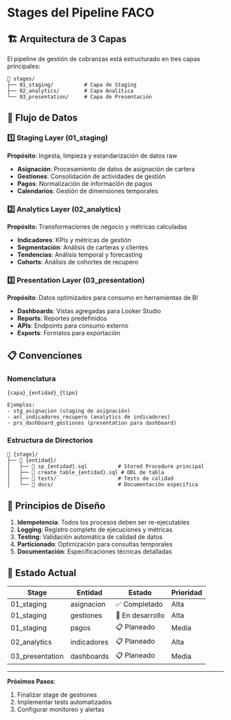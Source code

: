 # Stages del Pipeline FACO

## 🏗️ Arquitectura de 3 Capas

El pipeline de gestión de cobranzas está estructurado en tres capas principales:

```
📁 stages/
├── 01_staging/          # Capa de Staging
├── 02_analytics/        # Capa Analítica  
└── 03_presentation/     # Capa de Presentación
```

## 🔄 Flujo de Datos

### 1️⃣ Staging Layer (01_staging)
**Propósito**: Ingesta, limpieza y estandarización de datos raw

- **Asignación**: Procesamiento de datos de asignación de cartera
- **Gestiones**: Consolidación de actividades de gestión
- **Pagos**: Normalización de información de pagos
- **Calendarios**: Gestión de dimensiones temporales

### 2️⃣ Analytics Layer (02_analytics)
**Propósito**: Transformaciones de negocio y métricas calculadas

- **Indicadores**: KPIs y métricas de gestión
- **Segmentación**: Análisis de carteras y clientes
- **Tendencias**: Análisis temporal y forecasting
- **Cohorts**: Análisis de cohortes de recupero

### 3️⃣ Presentation Layer (03_presentation)
**Propósito**: Datos optimizados para consumo en herramientas de BI

- **Dashboards**: Vistas agregadas para Looker Studio
- **Reports**: Reportes predefinidos
- **APIs**: Endpoints para consumo externo
- **Exports**: Formatos para exportación

## 📋 Convenciones

### Nomenclatura
```
{capa}_{entidad}_{tipo}

Ejemplos:
- stg_asignacion (staging de asignación)
- anl_indicadores_recupero (analytics de indicadores)
- prs_dashboard_gestiones (presentation para dashboard)
```

### Estructura de Directorios
```
📁 {stage}/
├── 📁 {entidad}/
│   ├── 📄 sp_{entidad}.sql          # Stored Procedure principal
│   ├── 📄 create_table_{entidad}.sql # DDL de tabla
│   ├── 📁 tests/                    # Tests de calidad
│   └── 📁 docs/                     # Documentación específica
```

## 🔑 Principios de Diseño

1. **Idempotencia**: Todos los procesos deben ser re-ejecutables
2. **Logging**: Registro completo de ejecuciones y métricas
3. **Testing**: Validación automática de calidad de datos
4. **Particionado**: Optimización para consultas temporales
5. **Documentación**: Especificaciones técnicas detalladas

## 🚀 Estado Actual

| Stage | Entidad | Estado | Prioridad |
|-------|---------|--------|-----------| 
| 01_staging | asignacion | ✅ Completado | Alta |
| 01_staging | gestiones | 🔄 En desarrollo | Alta |
| 01_staging | pagos | 📋 Planeado | Media |
| 02_analytics | indicadores | 📋 Planeado | Alta |
| 03_presentation | dashboards | 📋 Planeado | Media |

---

**Próximos Pasos**: 
1. Finalizar stage de gestiones
2. Implementar tests automatizados
3. Configurar monitoreo y alertas
